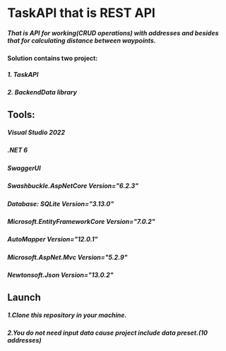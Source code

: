 # TaskAPI that is REST API 
##### That is API for working(CRUD operations) with addresses and besides that for calculating distance between waypoints.
#### Solution contains two project:
##### 1. TaskAPI 
##### 2. BackendData library

## Tools:
##### Visual Studio 2022
##### .NET 6
##### SwaggerUI 
##### Swashbuckle.AspNetCore Version="6.2.3"
##### Database: SQLite Version="3.13.0"
##### Microsoft.EntityFrameworkCore Version="7.0.2" 
##### AutoMapper Version="12.0.1"
##### Microsoft.AspNet.Mvc Version="5.2.9"
##### Newtonsoft.Json Version="13.0.2"
## Launch
##### 1.Clone this repository in your machine.
##### 2.You do not need input data cause project include data preset.(10 addresses)
